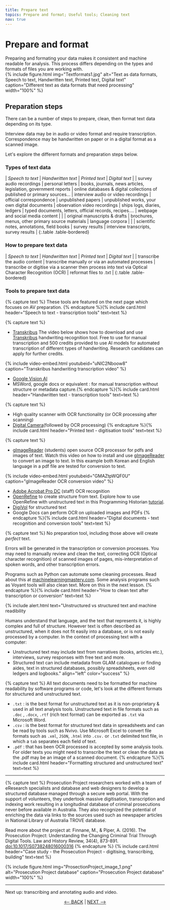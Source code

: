 ```yaml
---
title: Prepare text
topics: Prepare and format; Useful tools; Cleaning text
nav: true
---
```


# Prepare and format

Preparing and formating your data makes it consistent and machine readable for analysis. This process differs depending on the types and formats of files you are working with.  
{% include figure.html img="Textformats1.jpg" alt="Text as data formats, Speech to text, Handwritten text, Printed text, Digital text" caption="Different text as data formats that need processing" width="100%" %}
## Preparation steps

There can be a number of steps to prepare, clean, then format text data depending on its type.  

Interview data may be in audio or video format and require transcription. Correspondence may be handwritten on paper or in a digital format as a scanned image. 

Let's explore the different formats and preparation steps below.

### Types of text data

| *Speech to text* | *Handwritten text* | *Printed text* | *Digital text* |
| survey audio recordings | personal letters | books, journals, news articles, legislation, government reports | online databases & digital collections of published or primary sources...
| interview audio or video recordings | official correspondence | unpublished papers | unpublished works, your own digital documents
| observation video recordings | ships logs, diaries, ledgers | typed documents, letters, official records, recipes.... | webpage and social media content |
| | original manuscripts & drafts | brochures, menus, other primary source materials | language corpora |
| | scientific notes, annotations, field books | survey results | interview transcripts, survey results |
{:.table .table-bordered}

### How to prepare text data

| *Speech to text* | *Handwritten text* | *Printed text* | *Digital text* |
| transcribe the audio content | transcribe manually or via an automated processes | transcribe or digitise via a scanner then process into text via Optical Character Recognition (OCR) | reformat files to .txt |
{:.table .table-bordered}


### Tools to prepare text data


{% capture text %}
These tools are featured on the next page which focuses on AV preparation.
{% endcapture %}{% include card.html header="Speech to text - transcription tools" text=text %}

{% capture text %}
- [Transkribus](https://readcoop.eu/transkribus/) 
The video below shows how to download and use [Transkribus](https://readcoop.eu/transkribus/) handwriting recognition tool. Free to use for manual transcription and 500 credits provided to use AI models for automated transcription of different types of handwriting. Research candidates can apply for further credits.

{% include video-embed.html youtubeid="uNlC2Nboow8" caption="Transkribus handwriting transcription video" %}

- [Google Vision AI](https://cloud.google.com/vision)
- MSWord, google docs or equivalent : for manual transcription without structure or metadata capture.{% endcapture %}{% include card.html header="Handwritten text - transcription tools" text=text %}

{% capture text %}
- High quality scanner with OCR functionality (or OCR processing after scanning)
- [Digital Camera](https://how-ocr-works.com/accuracy/snapshots.html)(followed by OCR processing) 
{% endcapture %}{% include card.html header="Printed text - digitisation tools" text=text %}

{% capture text %}
- [gImageReader](https://github.com/manisandro/gImageReader#readme) (students) open source OCR processor for pdfs and images of text.
Watch this video on how to install and use [gImageReader](https://github.com/manisandro/gImageReader#readme) to convert an image to text. In this example both Korean and English language in a pdf file are tested for conversion to text. 

{% include video-embed.html youtubeid="GMAZtpWQF0U" caption="gImageReader OCR conversion video" %}

- [Adobe Acrobat Pro DC](https://intranet.secure.griffith.edu.au/computing/software) (staff) OCR recognition
- [OpenRefine](https://openrefine.org/) to create structure from text.  Explore how to use OpenRefine with unstructured text in this Programming Historian [tutorial](https://programminghistorian.org/en/lessons/fetch-and-parse-data-with-openrefine).
- [DigiVol](https://volunteer.ala.org.au/) for structured text
- Google Docs can perform OCR on uploaded images and PDFs 
{% endcapture %}{% include card.html header="Digital documents - text recognition and conversion tools" text=text %}

{% capture text %}
No preparation tool, including those above will create *perfect* text. 

Errors will be generated in the transcription or conversion processes. You may need to manually review and clean the text, correcting OCR (Optical character recognition) of scanned images of pages, mis-interpretation of spoken words, and other transcription errors. 

Programs such as Python can automate some cleaning processes. Read about this at [machinelearningmastery.com](https://machinelearningmastery.com/clean-text-machine-learning-python/). Some analysis programs such as Voyant tools will also clean text. More on this in the next lesson. 
{% endcapture %}{% include card.html header="How to clean text after transcription or conversion" text=text %}

{% include alert.html text="Unstructured vs structured text and machine readibility

Humans understand that language, and the text that represents it, is highly complex and full of structure. However text is often described as unstructured, when it does not fit easily into a database, or is not easily processed by a computer. In the context of processing text with a computer:

- Unstructured text may include text from narratives (books, articles etc.), interviews, survey responses with free text and more.  
- Structured text can include metadata from GLAM catalogues or finding aides, text in structured databases, possibly spreadsheets, even old ledgers and logbooks." align="left" color="success" %}


{% capture text %}
All text documents need to be formatted for machine readability by software programs or code, let's look at the different formats for structured and unstructured text.
- `.txt` : is the best format for unstructured text as it is non-proprietary & used in all text analysis tools. Unstructured text in file formats such as `.doc` , `.docx`, `.rtf` (rich text format) can be exported as `.txt` via Microsoft Word.
- `.csv` : is the best format for structured text data in spreadsheets and can be read by tools such as Nvivo. Use Microsoft Excel to convert file formats such as `.xml`, `JSON`, `.html` into `.csv.` or `.txt` delimited text file, in which a `tab` separates each field of text.
- `.pdf` : that has been OCR processed is accepted by some analysis tools. For older texts you might need to transcribe the text or clean the data as the .pdf may be an image of a scanned document.
{% endcapture %}{% include card.html header="Formatting structured and unstructured text" text=text %}
------

{% capture text %}
Prosecution Project researchers worked with a team of eResearch specialists and database and web designers to develop a structured database managed through a secure web portal. With the support of volunteers, they undertook massive digitisation, transcription and indexing work resulting in a longitudinal database of criminal prosecutions never before available in Australia. They also recognized the potential of enriching the data via links to the sources used such as newspaper articles in National Library of Australia TROVE database.  

Read more about the project at: 
Finnane, M., & Piper, A. (2016). The Prosecution Project: Understanding the Changing Criminal Trial Through Digital Tools. Law and History Review, 34(4), 873-891. [doi:10.1017/S0738248016000316](doi:10.1017/S0738248016000316)
{% endcapture %} {% include card.html header="Case study - the Prosecution Project - digitising, transcribing, building" text=text %}

{% include figure.html img="ProsectionProject_image_1.png" alt="Prosecution Project database" caption="Prosecution Project database" width="100%" %}

-----

Next up: transcribing and annotating audio and video.

<p align="center">
  <a href="https://griffithunilibrary.github.io/intro-text-mining-analysis/content/4-build.html"><-- BACK</a> |
  <a href="https://griffithunilibrary.github.io/intro-text-mining-analysis/content/6-prepare-av.html">NEXT --></a>
</p>
